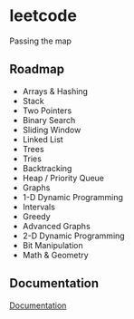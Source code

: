 # leetcode
Passing the map

## Roadmap

- Arrays & Hashing
- Stack
- Two Pointers
- Binary Search
- Sliding Window
- Linked List
- Trees
- Tries
- Backtracking
- Heap / Priority Queue
- Graphs
- 1-D Dynamic Programming
- Intervals
- Greedy
- Advanced Graphs
- 2-D Dynamic Programming
- Bit Manipulation
- Math & Geometry

## Documentation

[Documentation](https://neetcode.io/roadmap)



